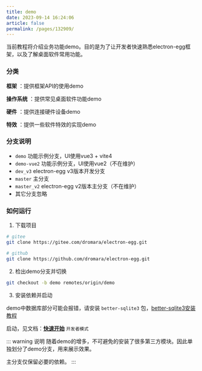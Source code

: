 ```yaml
---
title: demo
date: 2023-09-14 16:24:06
article: false
permalink: /pages/132909/
---
```


当前教程将介绍业务功能demo。目的是为了让开发者快速熟悉electron-egg框架，以及了解桌面软件常用功能。

### 分类
**框架** ：提供框架API的使用demo

**操作系统** ：提供常见桌面软件功能demo

**硬件** ：提供连接硬件设备demo

**特效** ：提供一些软件特效的实现demo

### 分支说明
- `demo` 功能示例分支，UI使用vue3 + vite4
- `demo-vue2` 功能示例分支，UI使用vue2（不在维护）
- `dev_v3` electron-egg v3版本开发分支
- `master` 主分支
- `master_v2` electron-egg v2版本主分支（不在维护）
- 其它分支忽略

### 如何运行

1. 下载项目
```bash
# gitee
git clone https://gitee.com/dromara/electron-egg.git

# github
git clone https://github.com/dromara/electron-egg.git
```

2. 检出demo分支并切换
```bash
git checkout -b demo remotes/origin/demo
```

3. 安装依赖并启动

demo中数据库部分可能会报错，请安装 `better-sqlite3` 包，[better-sqlite3安装教程](/pages/c547b1/)

启动，见文档：[**快速开始**](/pages/a28da5/) `开发者模式` 

::: warning 说明
随着demo的增多，不可避免的安装了很多第三方模块。因此单独划分了demo分支，用来展示效果。

主分支仅保留必要的依赖。
:::
